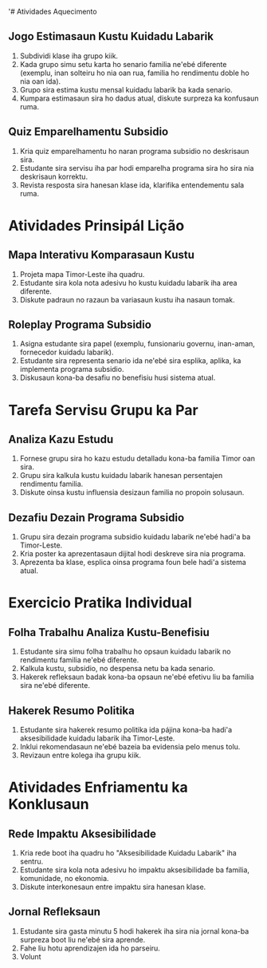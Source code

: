 '# Atividades Aquecimento 

## Jogo Estimasaun Kustu Kuidadu Labarik
1. Subdividi klase iha grupo kiik.
2. Kada grupo simu setu karta ho senario familia ne'ebé diferente (exemplu, inan solteiru ho nia oan rua, familia ho rendimentu doble ho nia oan ida).
3. Grupo sira estima kustu mensal kuidadu labarik ba kada senario.
4. Kumpara estimasaun sira ho dadus atual, diskute surpreza ka konfusaun ruma.

## Quiz Emparelhamentu Subsidio
1. Kria quiz emparelhamentu ho naran programa subsidio no deskrisaun sira.
2. Estudante sira servisu iha par hodi emparelha programa sira ho sira nia deskrisaun korrektu.
3. Revista resposta sira hanesan klase ida, klarifika entendementu sala ruma.

# Atividades Prinsipál Lição

## Mapa Interativu Komparasaun Kustu
1. Projeta mapa Timor-Leste iha quadru.
2. Estudante sira kola nota adesivu ho kustu kuidadu labarik iha area diferente.
3. Diskute padraun no razaun ba variasaun kustu iha nasaun tomak.

## Roleplay Programa Subsidio
1. Asigna estudante sira papel (exemplu, funsionariu governu, inan-aman, fornecedor kuidadu labarik).
2. Estudante sira representa senario ida ne'ebé sira esplika, aplika, ka implementa programa subsidio.
3. Diskusaun kona-ba desafiu no benefisiu husi sistema atual.

# Tarefa Servisu Grupu ka Par

## Analiza Kazu Estudu
1. Fornese grupu sira ho kazu estudu detalladu kona-ba familia Timor oan sira.
2. Grupu sira kalkula kustu kuidadu labarik hanesan persentajen rendimentu familia.
3. Diskute oinsa kustu influensia desizaun familia no propoin solusaun.

## Dezafiu Dezain Programa Subsidio
1. Grupu sira dezain programa subsidio kuidadu labarik ne'ebé hadi'a ba Timor-Leste.
2. Kria poster ka aprezentasaun dijital hodi deskreve sira nia programa.
3. Aprezenta ba klase, esplica oinsa programa foun bele hadi'a sistema atual.

# Exercicio Pratika Individual

## Folha Trabalhu Analiza Kustu-Benefisiu
1. Estudante sira simu folha trabalhu ho opsaun kuidadu labarik no rendimentu familia ne'ebé diferente.
2. Kalkula kustu, subsidio, no despensa netu ba kada senario.
3. Hakerek refleksaun badak kona-ba opsaun ne'ebé efetivu liu ba familia sira ne'ebé diferente.

## Hakerek Resumo Politika
1. Estudante sira hakerek resumo politika ida pájina kona-ba hadi'a aksesibilidade kuidadu labarik iha Timor-Leste.
2. Inklui rekomendasaun ne'ebé bazeia ba evidensia pelo menus tolu.
3. Revizaun entre kolega iha grupu kiik.

# Atividades Enfriamentu ka Konklusaun

## Rede Impaktu Aksesibilidade
1. Kria rede boot iha quadru ho "Aksesibilidade Kuidadu Labarik" iha sentru.
2. Estudante sira kola nota adesivu ho impaktu aksesibilidade ba familia, komunidade, no ekonomia.
3. Diskute interkonesaun entre impaktu sira hanesan klase.

## Jornal Refleksaun
1. Estudante sira gasta minutu 5 hodi hakerek iha sira nia jornal kona-ba surpreza boot liu ne'ebé sira aprende.
2. Fahe liu hotu aprendizajen ida ho parseiru.
3. Volunt
